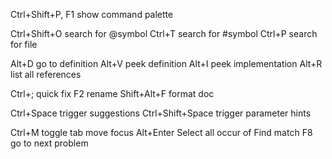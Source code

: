 Ctrl+Shift+P, F1  show command palette

Ctrl+Shift+O  search for @symbol
Ctrl+T        search for #symbol
Ctrl+P        search for file

Alt+D   go to definition
Alt+V   peek definition
Alt+I   peek implementation
Alt+R   list all references

Ctrl+;         quick fix
F2             rename
Shift+Alt+F    format doc

Ctrl+Space        trigger suggestions
Ctrl+Shift+Space  trigger parameter hints

Ctrl+M     toggle tab move focus
Alt+Enter  Select all occur of Find match
F8         go to next problem
